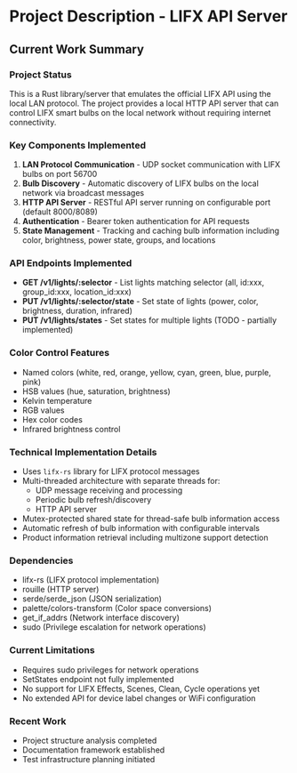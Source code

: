 # Project Description - LIFX API Server

## Current Work Summary

### Project Status
This is a Rust library/server that emulates the official LIFX API using the local LAN protocol. The project provides a local HTTP API server that can control LIFX smart bulbs on the local network without requiring internet connectivity.

### Key Components Implemented
1. **LAN Protocol Communication** - UDP socket communication with LIFX bulbs on port 56700
2. **Bulb Discovery** - Automatic discovery of LIFX bulbs on the local network via broadcast messages
3. **HTTP API Server** - RESTful API server running on configurable port (default 8000/8089)
4. **Authentication** - Bearer token authentication for API requests
5. **State Management** - Tracking and caching bulb information including color, brightness, power state, groups, and locations

### API Endpoints Implemented
- **GET /v1/lights/:selector** - List lights matching selector (all, id:xxx, group_id:xxx, location_id:xxx)
- **PUT /v1/lights/:selector/state** - Set state of lights (power, color, brightness, duration, infrared)
- **PUT /v1/lights/states** - Set states for multiple lights (TODO - partially implemented)

### Color Control Features
- Named colors (white, red, orange, yellow, cyan, green, blue, purple, pink)
- HSB values (hue, saturation, brightness)
- Kelvin temperature
- RGB values
- Hex color codes
- Infrared brightness control

### Technical Implementation Details
- Uses `lifx-rs` library for LIFX protocol messages
- Multi-threaded architecture with separate threads for:
  - UDP message receiving and processing
  - Periodic bulb refresh/discovery
  - HTTP API server
- Mutex-protected shared state for thread-safe bulb information access
- Automatic refresh of bulb information with configurable intervals
- Product information retrieval including multizone support detection

### Dependencies
- lifx-rs (LIFX protocol implementation)
- rouille (HTTP server)
- serde/serde_json (JSON serialization)
- palette/colors-transform (Color space conversions)
- get_if_addrs (Network interface discovery)
- sudo (Privilege escalation for network operations)

### Current Limitations
- Requires sudo privileges for network operations
- SetStates endpoint not fully implemented
- No support for LIFX Effects, Scenes, Clean, Cycle operations yet
- No extended API for device label changes or WiFi configuration

### Recent Work
- Project structure analysis completed
- Documentation framework established
- Test infrastructure planning initiated
